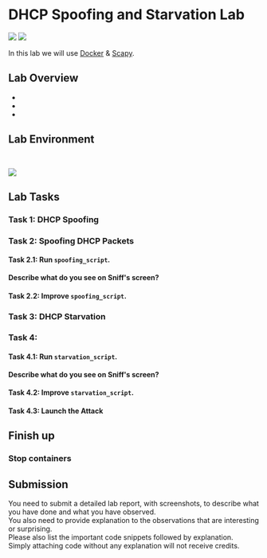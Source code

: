 # DHCP Spoofing and Starvation Lab
![](https://img.shields.io/badge/license-Apache--2.0-brightgreen.svg)
![](https://img.shields.io/badge/requirements-Docker-red.svg)  


In this lab we will use [Docker](https://www.docker.com/get-started) & [Scapy](https://scapy.net/).  

## Lab Overview

-
-
-

## Lab Environment

` `

![](path)

## Lab Tasks
### Task 1: DHCP Spoofing

### Task 2: Spoofing DHCP Packets
#### Task 2.1: Run `spoofing_script`.
**Describe what do you see on Sniff's screen?**

#### Task 2.2: Improve `spoofing_script`.

### Task 3: DHCP Starvation

### Task 4: 
#### Task 4.1: Run `starvation_script`.
**Describe what do you see on Sniff's screen?**
#### Task 4.2: Improve `starvation_script`.
#### Task 4.3: Launch the Attack


## Finish up

### Stop containers

## Submission
You need to submit a detailed lab report, with screenshots, to describe what you have done and what you have observed.<br>
You also need to provide explanation to the observations that are interesting or surprising.<br>
Please also list the important code snippets followed by explanation.<br>
Simply attaching code without any explanation will not receive credits.
